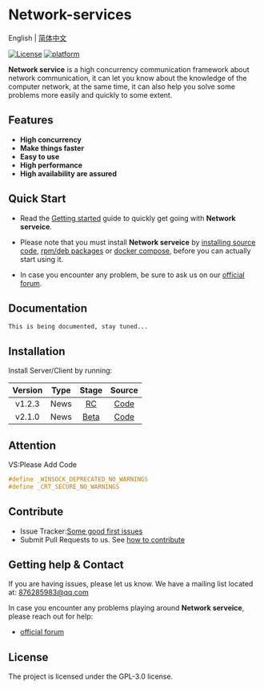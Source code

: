 
# Network-services

 English | [简体中文](./README_CN.md)

[![License](https://img.shields.io/github/license/Acmen-Team/Network-services)](LICENSE)
[![platform](https://img.shields.io/badge/platform-Windows----Linux-lightgrey)]()


**Network service** is a high concurrency communication framework about network communication, 
it can let you know about the knowledge of the computer network, at the same time, 
it can also help you solve some problems more easily and quickly to some extent.
 
Features
--------
 
- **High concurrency**
- **Make things faster**
- **Easy to use**
- **High performance**
- **High availability are assured**

Quick Start
-----------

* Read the [Getting started](https://network-service.github.io/) guide to quickly get going with **Network serveice**.

* Please note that you must install **Network serveice** by [installing source code](), [rpm/deb packages]() or [docker compose](), before you can actually start using it.

* In case you encounter any problem, be sure to ask us on our [official forum](http://120.53.9.143:9898/).

Documentation
-------------
 
    This is being documented, stay tuned...

Installation
------------
 
Install Server/Client by running:

 | Version | Type | Stage | Source |
 | :----:| :----: | :----: | :----:|
 | v1.2.3 | News | [RC](https://github.com/Holy-YxY/Network-services/tree/master/dist) | [Code](https://github.com/Holy-YxY/Network-services/tree/master/src) |
 | v2.1.0 | News | [Beta]() | [Code](https://github.com/Holy-YxY/Network-services/tree/master/src) |

Attention
------------

VS:Please Add Code
 ```C++
#define _WINSOCK_DEPRECATED_NO_WARNINGS
#define _CRT_SECURE_NO_WARNINGS
```
 
Contribute
----------
 
- Issue Tracker:[Some good first issues](https://github.com/Holy-YxY/Network-services/issues?q=is%3Aissue+is%3Aopen+label%3A%22good+first+issue%22)
- Submit Pull Requests to us. See [how to contribute](https://network-service.github.io/)

Getting help & Contact
-------
 
If you are having issues, please let us know.
We have a mailing list located at: 876285983@qq.com

In case you encounter any problems playing around **Network serveice**, please reach out for help:
 
 - [official forum](http://120.53.9.143:9898/)

License
-------
 
The project is licensed under the GPL-3.0 license.
